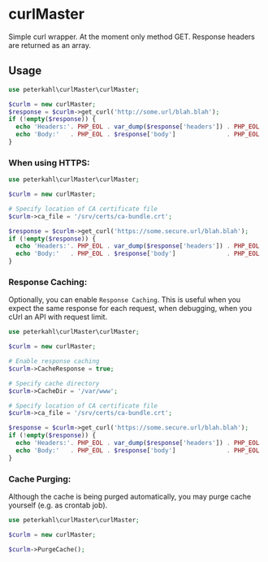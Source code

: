 # curlMaster

Simple curl wrapper. At the moment only method GET. Response headers are returned as an array.

## Usage

```php
use peterkahl\curlMaster\curlMaster;

$curlm = new curlMaster;
$response = $curlm->get_curl('http://some.url/blah.blah');
if (!empty($response)) {
  echo 'Headers:'. PHP_EOL . var_dump($response['headers']) . PHP_EOL . PHP_EOL;
  echo 'Body:'   . PHP_EOL . $response['body']              . PHP_EOL . PHP_EOL;
}
```

### When using HTTPS:
```php
use peterkahl\curlMaster\curlMaster;

$curlm = new curlMaster;

# Specify location of CA certificate file
$curlm->ca_file = '/srv/certs/ca-bundle.crt';

$response = $curlm->get_curl('https://some.secure.url/blah.blah');
if (!empty($response)) {
  echo 'Headers:'. PHP_EOL . var_dump($response['headers']) . PHP_EOL . PHP_EOL;
  echo 'Body:'   . PHP_EOL . $response['body']              . PHP_EOL . PHP_EOL;
}
```

### Response Caching:

Optionally, you can enable `Response Caching`. This is useful when you expect the same response for each request, when debugging, when you cUrl an API with request limit.

```php
use peterkahl\curlMaster\curlMaster;

$curlm = new curlMaster;

# Enable response caching
$curlm->CacheResponse = true;

# Specify cache directory
$curlm->CacheDir = '/var/www';

# Specify location of CA certificate file
$curlm->ca_file = '/srv/certs/ca-bundle.crt';

$response = $curlm->get_curl('https://some.secure.url/blah.blah');
if (!empty($response)) {
  echo 'Headers:'. PHP_EOL . var_dump($response['headers']) . PHP_EOL . PHP_EOL;
  echo 'Body:'   . PHP_EOL . $response['body']              . PHP_EOL . PHP_EOL;
}
```

### Cache Purging:

Although the cache is being purged automatically, you may purge cache yourself (e.g. as crontab job).

```php
use peterkahl\curlMaster\curlMaster;

$curlm = new curlMaster;

$curlm->PurgeCache();
```
